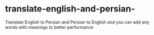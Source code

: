 # translate-english-and-persian-
Translate English to Persian and Persian to English and you can add any words with meanings to better performance
